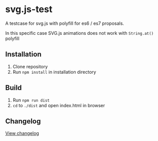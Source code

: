 # svg.js-test

A testcase for svg.js with polyfill for es6 / es7 proposals.

In this specific case SVG.js animations does not work with `String.at()` polyfill

## Installation

1. Clone repository
2. Run `npm install` in installation directory

## Build

1. Run `npm run dist`
2. `cd` to `./dist` and open index.html in browser

## Changelog

[View changelog](CHANGELOG.md)